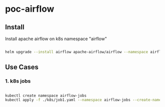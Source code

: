 # poc-airflow

## Install

Install apache airflow on k8s namespace "airflow"

``` bash

helm upgrade --install airflow apache-airflow/airflow --namespace airflow --create-namespace -f ./override-values.yaml --debug

```

## Use Cases

### 1. k8s jobs

``` bash

kubectl create namespace airflow-jobs
kubectl apply -f ./k8s/job1.yaml --namespace airflow-jobs --create-namespace --debug

```
